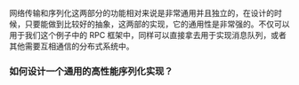 网络传输和序列化这两部分的功能相对来说是非常通用并且独立的，在设计的时候，只要能做到比较好的抽象，这两部的实现，它的通用性是非常强的。不仅可以用于我们这个例子中的 RPC 框架中，同样可以直接拿去用于实现消息队列，或者其他需要互相通信的分布式系统中。

### 如何设计一个通用的高性能序列化实现？

